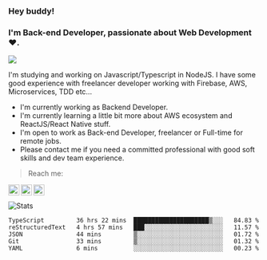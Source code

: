 ### Hey buddy!

### I'm Back-end Developer, passionate about Web Development :heart:.
<img src="https://img.shields.io/github/followers/bertbr?style=social"/>

I'm studying and working on Javascript/Typescript in NodeJS. I have some good experience with freelancer developer working with Firebase, AWS, Microservices, TDD etc...

- I'm currently working as Backend Developer.
- I'm currently learning a little bit more about AWS ecosystem and ReactJS/React Native stuff.
- I'm open to work as Back-end Developer, freelancer or Full-time for remote jobs.
- Please contact me if you need a committed professional with good soft skills and dev team experience.


> Reach me:
<a href="https://www.linkedin.com/in/viniciusmvn">
  <img align="left" alt="My LinkdeIn" width="22px" src="https://image.flaticon.com/icons/svg/145/145807.svg" />
</a>
<a href="mailto:viniciusmvn@pm.me">
  <img align="left" alt="Mail me" width="22px" src="https://image.flaticon.com/icons/svg/1057/1057100.svg" />
</a>
<a href="https://t.me/bertinnn">
  <img align="left" alt="My Telegram" width="22px" src="https://image.flaticon.com/icons/svg/2111/2111646.svg" />
</a>

<br />
<br />
<img alt="Stats" src="https://github-readme-stats.vercel.app/api?username=bertbr&theme=dracula&show_icons=true" />


<!--START_SECTION:waka-->
```text
TypeScript         36 hrs 22 mins  █████████████████████▒░░░   84.83 % 
reStructuredText   4 hrs 57 mins   ███░░░░░░░░░░░░░░░░░░░░░░   11.57 % 
JSON               44 mins         ▒░░░░░░░░░░░░░░░░░░░░░░░░   01.72 % 
Git                33 mins         ▒░░░░░░░░░░░░░░░░░░░░░░░░   01.32 % 
YAML               6 mins          ░░░░░░░░░░░░░░░░░░░░░░░░░   00.23 % 
```
<!--END_SECTION:waka-->
